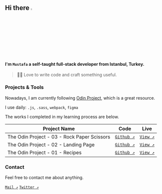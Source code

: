 ## Hi there <img src="https://media.giphy.com/media/hvRJCLFzcasrR4ia7z/giphy.gif" width="4%">

#### I'm `Mustafa` a self-taught full-stack developer from Istanbul, Turkey.

> 👨‍💻 Love to write code and craft something useful.

### Projects & Tools

Nowadays, I am currently following [Odin Project](https://theodinproject.com/), which is a great resource.

I use daily: `.js`, `.sass`, `webpack`, `figma`

The works I completed in my learning process are below.

| Project Name                                | Code                                                                                    | Live                                                                                  |
| ------------------------------------------- | --------------------------------------------------------------------------------------- | ------------------------------------------------------------------------------------- |
| The Odin Project - 03 - Rock Paper Scissors | [`Github ↗️`](https://github.com/mustafa-kaya/the-odin-project-03--rock-paper-scissors) | [`View ↗️`](https://mustafa-kaya.github.io/the-odin-project-03--rock-paper-scissors/) |
| The Odin Project - 02 - Landing Page        | [`Github ↗️`](https://github.com/mustafa-kaya/the-odin-project-02--landing-page)        | [`View ↗️`](https://mustafa-kaya.github.io/the-odin-project-02--landing-page/)        |
| The Odin Project - 01 - Recipes             | [`Github ↗️`](https://github.com/mustafa-kaya/the-odin-project-01--recipes)             | [`View ↗️`](https://mustafa-kaya.github.io/the-odin-project-01--recipes/)             |

### Contact

Feel free to contact me about anything.

[`Mail ↗️`](mailto:iletisim.mustafakaya@gmail.com)
[`Twitter ↗️`](https://twitter.com/mr_nocode)
